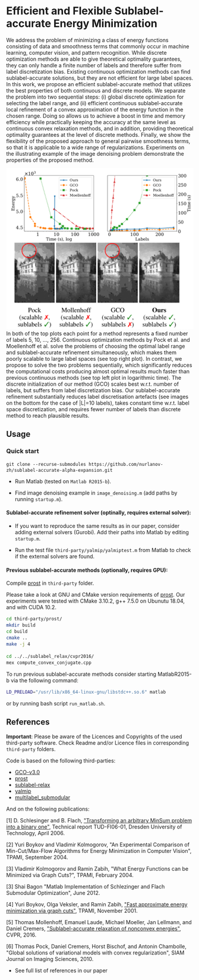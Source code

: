 # Efficient and Flexible Sublabel-accurate Energy Minimization

We address the problem of minimizing a class of energy functions consisting of data and smoothness terms that commonly occur in machine learning, computer vision, and pattern recognition. While discrete optimization methods are able to give theoretical optimality guarantees, they can only handle a finite number of labels and therefore suffer from label discretization bias. Existing continuous optimization methods can find sublabel-accurate solutions, but they are not efficient for large label spaces. In this work, we propose an efficient sublabel-accurate method that utilizes the best properties of both continuous and discrete models. We separate the problem into two sequential steps: (i) global discrete optimization for selecting the label range, and (ii) efficient continuous sublabel-accurate local refinement of a convex approximation of the energy function in the chosen range. Doing so allows us to achieve a boost in time and memory efficiency while practically keeping the accuracy at the same level as continuous convex relaxation methods, and in addition, providing theoretical optimality guarantees at the level of discrete methods. 
Finally, we show the flexibility of the proposed approach to general pairwise smoothness terms, so that it is applicable to a wide range of regularizations. Experiments on the illustrating example of the image denoising problem demonstrate the properties of the proposed method. 

![Comparison of the methods on image denoising problem.](data/teaser.png)
In both of the top plots each point for a method represents a fixed number of labels 5, 10, ..., 256. Continuous optimization methods by Pock et al. and Moellenhoff et al. solve the problems of choosing the optimal label range and sublabel-accurate refinement simultaneously, which makes them poorly scalable to large label spaces (see top right plot). In contrast, we propose to solve the two problems sequentially, which significantly reduces the computational costs producing almost optimal results much faster than previous continuous methods (see top left plot in logarithmic time). The discrete initialization of our method (GCO) scales best w.r.t. number of labels, but suffers from label discretization bias. Our sublabel-accurate refinement substantially reduces label discretisation artefacts (see images on the bottom for the case of |L|=10 labels), takes constant time w.r.t. label space discretization, and requires fewer number of labels than discrete method to reach plausible results.

## Usage  

### Quick start
```
git clone --recurse-submodules https://github.com/nurlanov-zh/sublabel-accurate-alpha-expansion.git
```

* Run Matlab (tested on `Matlab R2015-b`).

* Find image denoising example in `image_denoising.m` (add paths by running `startup.m`).


#### Sublabel-accurate refinement solver (optinally, requires external solver):
- If you want to reproduce the same results as in our paper, consider adding external 
solvers (Gurobi). Add their paths into Matlab by editing `startup.m`.

- Run the test file `third-party/yalmip/yalmiptest.m` from Matlab to check 
if the external solvers are found.

#### Previous sublabel-accurate methods (optionally, requires GPU): 

Compile [prost](https://github.com/tum-vision/prost) in `third-party` folder.

Please take a look at GNU and CMake version requirements of [prost](https://github.com/tum-vision/prost). Our experiments were tested with CMake 3.10.2, g++ 7.5.0 on Ubunutu 18.04, and with CUDA 10.2.

```sh
cd third-party/prost/
mkdir build
cd build
cmake .. 
make -j 4 
  
cd ../../sublabel_relax/cvpr2016/ 
mex compute_convex_conjugate.cpp
``` 

To run previous sublabel-accurate methods consider starting MatlabR2015-b 
via the following command:
```sh
LD_PRELOAD="/usr/lib/x86_64-linux-gnu/libstdc++.so.6" matlab
```
or by running bash script `run_matlab.sh`.
  
  
## References 

**Important**: Please be aware of the Licences and Copyrights of the used third-party software. Check Readme and/or Licence files in corresponding `third-party` folders. 


Code is based on the following third-parties:

- [GCO-v3.0](https://github.com/nsubtil/gco-v3.0)
- [prost](https://github.com/tum-vision/prost)
- [sublabel-relax](https://github.com/tum-vision/sublabel_relax)
- [yalmip](https://yalmip.github.io/)
- [multilabel_submodular](https://github.com/shaibagon/multilabel_submodular)

And on the following publications:

[1] D. Schlesinger and B. Flach, ["Transforming an arbitrary MinSum problem into a binary one"](http://www1.inf.tu-dresden.de/~ds24/publications/tr_kto2.pdf), Technical report TUD-FI06-01, Dresden University of Technology, April 2006.
       
[2] Yuri Boykov and Vladimir Kolmogorov, "An Experimental Comparison of Min-Cut/Max-Flow Algorithms for Energy Minimization in Computer Vision", TPAMI, September 2004. 
 
[3] Vladimir Kolmogorov and Ramin Zabih, "What Energy Functions can be Minimized via Graph Cuts?", TPAMI, February 2004. 
         
[3] Shai Bagon "Matlab Implementation of Schlezinger and Flach Submodular Optimization", June 2012.

[4] Yuri Boykov, Olga Veksler, and Ramin Zabih, ["Fast approximate energy minimization via graph cuts"](http://www.cs.cornell.edu/rdz/Papers/BVZ-iccv99.pdf), TPAMI, November 2001.

[5] Thomas Mollenhoff, Emanuel Laude, Michael Moeller, Jan Lellmann, and Daniel Cremers, ["Sublabel-accurate relaxation of nonconvex energies"](https://arxiv.org/pdf/1512.01383.pdf), CVPR, 2016.

[6] Thomas Pock, Daniel Cremers, Horst Bischof, and Antonin Chambolle, "Global solutions of variational models with convex regularization", SIAM Journal on Imaging Sciences, 2010.

* See full list of references in our paper
